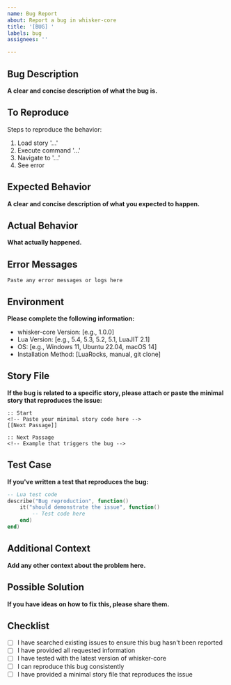 ```yaml
---
name: Bug Report
about: Report a bug in whisker-core
title: '[BUG] '
labels: bug
assignees: ''

---
```


## Bug Description
**A clear and concise description of what the bug is.**

## To Reproduce
Steps to reproduce the behavior:
1. Load story '...'
2. Execute command '...'
3. Navigate to '...'
4. See error

## Expected Behavior
**A clear and concise description of what you expected to happen.**

## Actual Behavior
**What actually happened.**

## Error Messages
```
Paste any error messages or logs here
```

## Environment
**Please complete the following information:**
- whisker-core Version: [e.g., 1.0.0]
- Lua Version: [e.g., 5.4, 5.3, 5.2, 5.1, LuaJIT 2.1]
- OS: [e.g., Windows 11, Ubuntu 22.04, macOS 14]
- Installation Method: [LuaRocks, manual, git clone]

## Story File
**If the bug is related to a specific story, please attach or paste the minimal story that reproduces the issue:**
```whisker
:: Start
<!-- Paste your minimal story code here -->
[[Next Passage]]

:: Next Passage
<!-- Example that triggers the bug -->
```

## Test Case
**If you've written a test that reproduces the bug:**
```lua
-- Lua test code
describe("Bug reproduction", function()
    it("should demonstrate the issue", function()
        -- Test code here
    end)
end)
```

## Additional Context
**Add any other context about the problem here.**

## Possible Solution
**If you have ideas on how to fix this, please share them.**

## Checklist
- [ ] I have searched existing issues to ensure this bug hasn't been reported
- [ ] I have provided all requested information
- [ ] I have tested with the latest version of whisker-core
- [ ] I can reproduce this bug consistently
- [ ] I have provided a minimal story file that reproduces the issue
